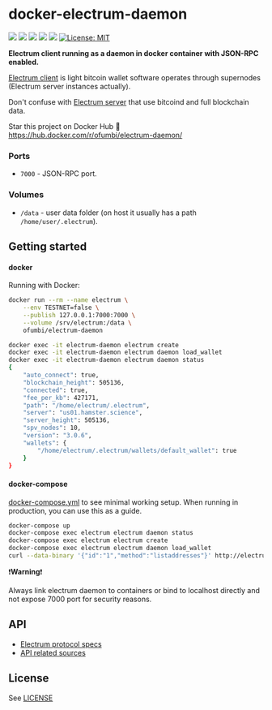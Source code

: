 # docker-electrum-daemon

[![](https://images.microbadger.com/badges/version/ofumbi/electrum-daemon.svg)](https://microbadger.com/images/ofumbi/electrum-daemon) [![](https://img.shields.io/docker/build/ofumbi/electrum-daemon.svg)](https://hub.docker.com/r/ofumbi/electrum-daemon/builds/) [![](https://images.microbadger.com/badges/commit/ofumbi/electrum-daemon.svg)](https://microbadger.com/images/ofumbi/electrum-daemon) [![](https://img.shields.io/docker/stars/ofumbi/electrum-daemon.svg)](https://hub.docker.com/r/ofumbi/electrum-daemon) [![](https://images.microbadger.com/badges/image/ofumbi/electrum-daemon.svg)](https://microbadger.com/images/ofumbi/electrum-daemon) [![License: MIT](https://img.shields.io/badge/License-MIT-black.svg)](https://opensource.org/licenses/MIT)

**Electrum client running as a daemon in docker container with JSON-RPC enabled.**

[Electrum client](https://electrum.org/) is light bitcoin wallet software operates through supernodes (Electrum server instances actually).

Don't confuse with [Electrum server](https://github.com/spesmilo/electrum-server) that use bitcoind and full blockchain data.

Star this project on Docker Hub :star2: https://hub.docker.com/r/ofumbi/electrum-daemon/

### Ports

-   `7000` - JSON-RPC port.

### Volumes

-   `/data` - user data folder (on host it usually has a path `/home/user/.electrum`).

## Getting started

#### docker

Running with Docker:

```bash
docker run --rm --name electrum \
    --env TESTNET=false \
    --publish 127.0.0.1:7000:7000 \
    --volume /srv/electrum:/data \
    ofumbi/electrum-daemon
```

```bash
docker exec -it electrum-daemon electrum create
docker exec -it electrum-daemon electrum daemon load_wallet
docker exec -it electrum-daemon electrum daemon status
{
    "auto_connect": true,
    "blockchain_height": 505136,
    "connected": true,
    "fee_per_kb": 427171,
    "path": "/home/electrum/.electrum",
    "server": "us01.hamster.science",
    "server_height": 505136,
    "spv_nodes": 10,
    "version": "3.0.6",
    "wallets": {
        "/home/electrum/.electrum/wallets/default_wallet": true
    }
}
```

#### docker-compose

[docker-compose.yml](https://github.com/ofumbi/docker-electrum-daemon/blob/master/docker-compose.yml) to see minimal working setup. When running in production, you can use this as a guide.

```bash
docker-compose up
docker-compose exec electrum electrum daemon status
docker-compose exec electrum electrum create
docker-compose exec electrum electrum daemon load_wallet
curl --data-binary '{"id":"1","method":"listaddresses"}' http://electrum:electrumz@localhost:7000
```

:exclamation:**Warning**:exclamation:

Always link electrum daemon to containers or bind to localhost directly and not expose 7000 port for security reasons.

## API

-   [Electrum protocol specs](http://docs.electrum.org/en/latest/protocol.html)
-   [API related sources](https://github.com/spesmilo/electrum/blob/master/lib/commands.py)

## License

See [LICENSE](https://github.com/ofumbi/docker-electrum-daemon/blob/master/LICENSE)
